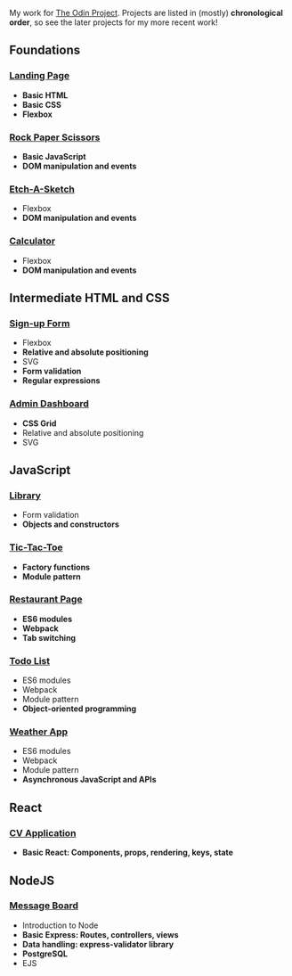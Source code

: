 My work for [The Odin Project](https://theodinproject.com/). 
Projects are listed in (mostly) **chronological order**, so see the later projects for my more recent work!

## Foundations

### [Landing Page](https://naomitzhao.github.io/top-projects/landing-page/)
- **Basic HTML**
- **Basic CSS**
- **Flexbox**

### [Rock Paper Scissors](https://naomitzhao.github.io/top-projects/rock-paper-scissors/)
- **Basic JavaScript**
- **DOM manipulation and events**

### [Etch-A-Sketch](https://naomitzhao.github.io/top-projects/etch-a-sketch/)
- Flexbox
- **DOM manipulation and events**

### [Calculator](https://naomitzhao.github.io/top-projects/calculator/)
- Flexbox
- **DOM manipulation and events**

## Intermediate HTML and CSS

### [Sign-up Form](https://naomitzhao.github.io/top-projects/sign-up-form/)
- Flexbox
- **Relative and absolute positioning**
- SVG
- **Form validation**
- **Regular expressions**

### [Admin Dashboard](https://naomitzhao.github.io/top-projects/admin-dashboard/)
- **CSS Grid**
- Relative and absolute positioning
- SVG

## JavaScript

### [Library](https://naomitzhao.github.io/top-projects/library/)
- Form validation
- **Objects and constructors**

### [Tic-Tac-Toe](https://naomitzhao.github.io/top-projects/tic-tac-toe/)
- **Factory functions**
- **Module pattern**

### [Restaurant Page](https://naomitzhao.github.io/top-projects/restaurant-page/dist)
- **ES6 modules**
- **Webpack**
- **Tab switching**

### [Todo List](https://naomitzhao.github.io/top-projects/todo-list/dist)
- ES6 modules
- Webpack
- Module pattern
- **Object-oriented programming**

### [Weather App](https://naomitzhao.github.io/top-projects/weather-app/dist)
- ES6 modules
- Webpack
- Module pattern
- **Asynchronous JavaScript and APIs**

## React

### [CV Application](https://naomitzhao-cv-application.netlify.app/)
- **Basic React: Components, props, rendering, keys, state**

## NodeJS

### [Message Board](https://naomitzhao-message-board.fly.dev/)
- Introduction to Node
- **Basic Express: Routes, controllers, views**
- **Data handling: express-validator library**
- **PostgreSQL**
- EJS
